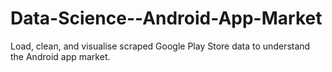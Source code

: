 # Data-Science--Android-App-Market
Load, clean, and visualise scraped Google Play Store data to understand the Android app market.
